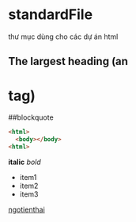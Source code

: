 # standardFile
thư mục dùng cho các dự án html

## The largest heading (an <h1> tag)
##blockquote


```html
<html>
  <body></body>
<html>
```

**italic**
*bold*

* item1
* item2
* item3

[ngotienthai](dantri.com)
